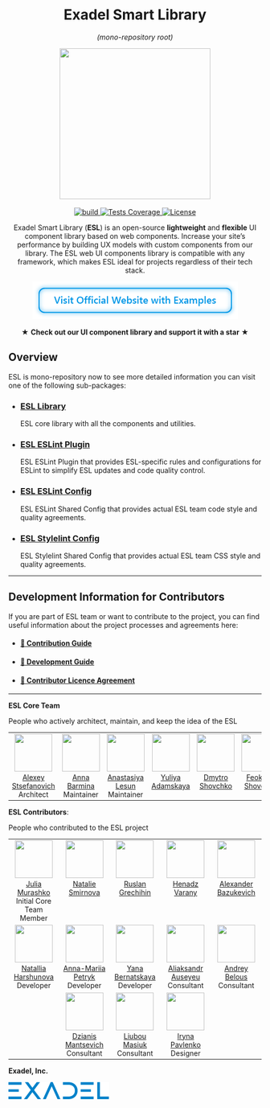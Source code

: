 <h1 align="center">Exadel Smart Library</h1> 
<p align="center"><i>(mono-repository root)</i></p>

<p align="center">
  <img width="300" height="300" src="https://github.com/exadel-inc/esl/blob/main/docs/images/logo.png?raw=true"/>
</p>

<p align="center">
  <a href="https://github.com/exadel-inc/esl/actions/workflows/validate.yml">
    <img src="https://img.shields.io/github/actions/workflow/status/exadel-inc/esl/validate.yml?style=for-the-badge" alt="build"/>
  </a>
  <a href="https://codeclimate.com/github/exadel-inc/esl">
    <img src="https://img.shields.io/codeclimate/coverage/exadel-inc/esl?style=for-the-badge" alt="Tests Coverage"/>
  </a>
  <a href="./README.md">
    <img src="https://img.shields.io/badge/license-MIT-green.svg?style=for-the-badge" alt="License"/>
  </a>
</p>


<p align="center">
  Exadel Smart Library (<b>ESL</b>) is an open-source <b>lightweight</b> and <b>flexible</b> UI component library based on web components.
  Increase your site’s performance by building UX models with custom components from our library.
  The ESL web UI components library is compatible with any framework, which makes ESL ideal for projects regardless of their tech stack.
</p>

<p align="center">
<a href="https://esl-ui.com"><img src="./docs/images/welcome-btn.png" alt="Visit our UI component library website with examples" width="409" height="75" title="Click to visit our UI component library website with examples"/></a>
</p>

<p align="center" >★ <b>Check out our UI component library and support it with a star</b> ★</p>

## Overview

ESL is mono-repository now to see more detailed information you can visit one of the following sub-packages:
  - ### [ESL Library](./packages/esl/README.md)
    ESL core library with all the components and utilities.
  - ### [ESL ESLint Plugin](./packages/eslint-plugin/README.md)
    ESL ESLint Plugin that provides ESL-specific rules and configurations for ESLint to simplify ESL updates and code quality control.
  - ### [ESL ESLint Config](./packages/eslint-config/README.md)
    ESL ESLint Shared Config that provides actual ESL team code style and quality agreements.
  - ### [ESL Stylelint Config](./packages/stylelint-config/README.md)
    ESL Stylelint Shared Config that provides actual ESL team CSS style and quality agreements.

---
<a name="contributing"></a>

## Development Information for Contributors

If you are part of ESL team or want to contribute to the project,
you can find useful information about the project processes and agreements here:

- #### [🔗 Contribution Guide](https://github.com/exadel-inc/esl/blob/HEAD/CONTRIBUTING.md)

- #### [🔗 Development Guide](https://github.com/exadel-inc/esl/blob/HEAD/docs/DEVELOPMENT.md)

- #### [🔗 Contributor Licence Agreement](https://github.com/exadel-inc/esl/blob/HEAD/CLA.md)

---
<a name="team"></a>

**ESL Core Team**

People who actively architect, maintain, and keep the idea of the ESL

<table><tbody><tr>
<td align="center" valign="top" width="16.6%">
    <a href="https://github.com/ala-n">
        <img src="https://github.com/ala-n.png?s=75" width="75" height="75" style="min-width: 75px"><br/>
        Alexey Stsefanovich
    </a><br/>
    Architect
</td>
<td align="center" valign="top" width="16.6%">
    <a href="https://github.com/abarmina">
        <img src="https://github.com/abarmina.png?s=75" width="75" height="75" style="min-width: 75px"><br/>
        Anna Barmina
    </a><br/>
    Maintainer
</td>
<td align="center" valign="top" width="16.6%">
    <a href="https://github.com/NastaLeo">
        <img src="https://github.com/NastaLeo.png?s=75" width="75" height="75" style="min-width: 75px"><br/>
        Anastasiya Lesun
    </a><br/>
    Maintainer
</td>
<td align="center" valign="top" width="16.6%">
    <a href="https://github.com/yadamskaya">
        <img src="https://github.com/yadamskaya.png?s=75" width="75" height="75" style="min-width: 75px"><br/>
        Yuliya Adamskaya
    </a><br/>
</td>
<td align="center" valign="top" width="16.6%">
    <a href="https://github.com/dshovchko">
        <img src="https://github.com/dshovchko.png?s=75" width="75" height="75" style="min-width: 75px"><br/>
        Dmytro Shovchko
    </a>
</td>
<td align="center" valign="top" width="16.6%">
    <a href="https://github.com/fshovchko">
        <img src="https://github.com/fshovchko.png?s=75" width="75" height="75" style="min-width: 75px"><br/>
        Feoktyst Shovchko
    </a>
</td>
</tr></tbody></table>

**ESL Contributors**: 

People who contributed to the ESL project

<table><tbody><tr>
<td align="center" valign="top" width="20%">
    <a href="https://github.com/julia-murashko">
        <img src="https://github.com/julia-murashko.png?s=75" width="75" height="75" style="min-width: 75px"><br/>
        Julia Murashko
    </a><br/>
    Initial Core Team Member
</td>
<td align="center" valign="top" width="20%">
    <a href="https://github.com/Natalie-Smirnova">
        <img src="https://github.com/Natalie-Smirnova.png?s=75" width="75" height="75" style="min-width: 75px"><br/>
        Natalie Smirnova
    </a>
</td>
<td align="center" valign="top" width="20%">
    <a href="https://github.com/grechihinrhp">
        <img src="https://github.com/grechihinrhp.png?s=75" width="75" height="75" style="min-width: 75px"><br/>
        Ruslan Grechihin
    </a>
</td>
<td align="center" valign="top" width="20%">
    <a href="https://github.com/HenadzV">
        <img src="https://github.com/HenadzV.png?s=75" width="75" height="75" style="min-width: 75px"><br/>
        Henadz Varany
    </a>
</td>
<td align="center" valign="top" width="20%">
    <a href="https://github.com/AlexanderBazukevich">
        <img src="https://github.com/AlexanderBazukevich.png?s=75" width="75" height="75" style="min-width: 75px"><br/>
        Alexander Bazukevich
    </a>
</td>
</tr><tr>
<td align="center" valign="top" width="20%">
    <a href="https://github.com/nattallius">
        <img src="https://github.com/nattallius.png?s=75" width="75" height="75" style="min-width: 75px"><br/>
        Natallia Harshunova
    </a><br/>
    Developer
</td>
<td align="center" valign="top" width="20%">
    <a href="https://github.com/Anna-MariiaPetryk">
        <img src="https://github.com/Anna-MariiaPetryk.png?s=75" width="75" height="75" style="min-width: 75px"><br/>
        Anna-Mariia Petryk
    </a><br/>
    Developer
</td>
<td align="center" valign="top" width="20%">
    <a href="https://github.com/YanaBr">
        <img src="https://github.com/YanaBr.png?s=75" width="75" height="75" style="min-width: 75px"><br/>
        Yana Bernatskaya
    </a><br/>
    Developer
</td>
<td align="center" valign="top" width="20%">
    <a href="https://github.com/alexanderavseev">
        <img src="https://github.com/alexanderavseev.png?s=75" width="75" height="75" style="min-width: 75px"><br/>
        Aliaksandr Auseyeu
    </a><br/>
    Consultant
</td>
<td align="center" valign="top" width="20%">
    <a href="https://github.com/andreybelous">
        <img src="https://github.com/andreybelous.png?s=75" width="75" height="75" style="min-width: 75px"><br/>
        Andrey Belous
    </a><br/>
    Consultant
</td>
</tr><tr>
<td align="center" valign="top" width="20%"></td>
<td align="center" valign="top" width="20%">
    <a href="https://github.com/dmantsevich">
        <img src="https://github.com/dmantsevich.png?s=75" width="75" height="75" style="min-width: 75px"><br/>
        Dzianis Mantsevich
    </a><br/>
    Consultant
</td>
<td align="center" valign="top" width="20%">
    <a href="https://github.com/liubou-masiuk">
        <img src="https://github.com/liubou-masiuk.png?s=75" width="75" height="75" style="min-width: 75px"><br/>
        Liubou Masiuk
    </a><br/>
    Consultant
</td>
<td align="center" valign="top" width="20%">
    <a href="https://www.linkedin.com/in/iryna-pavlenko-270930107">
        <img src="https://static-exp1.licdn.com/sc/h/244xhbkr7g40x6bsu4gi6q4ry?s=75" width="75" height="75" style="min-width: 75px"><br/>
         Iryna Pavlenko
    </a><br/>
    Designer
</td>
<td align="center" valign="top" width="20%"></td>
</tr></tbody></table>

**Exadel, Inc.**

[![](./docs/images/exadel-logo.png)](https://exadel.com)
